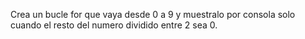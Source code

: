 Crea un bucle for que vaya desde 0 a 9 y muestralo por consola solo cuando el resto del numero dividido entre 2 sea 0.

